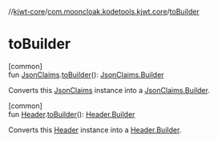 //[kjwt-core](../../index.md)/[com.mooncloak.kodetools.kjwt.core](index.md)/[toBuilder](to-builder.md)

# toBuilder

[common]\
fun [JsonClaims](-json-claims/index.md).[toBuilder](to-builder.md)(): [JsonClaims.Builder](-json-claims/-builder/index.md)

Converts this [JsonClaims](-json-claims/index.md) instance into a [JsonClaims.Builder](-json-claims/-builder/index.md).

[common]\
fun [Header](-header/index.md).[toBuilder](to-builder.md)(): [Header.Builder](-header/-builder/index.md)

Converts this [Header](-header/index.md) instance into a [Header.Builder](-header/-builder/index.md).
